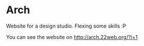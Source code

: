 # Arch

Website for a design studio. Flexing some skills :P

You can see the website on http://arch.22web.org/?i=1

